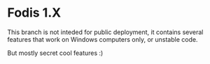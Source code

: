 # Fodis 1.X

This branch is not inteded for public deployment, it contains several features that work on Windows computers only, or unstable code.

But mostly secret cool features :)